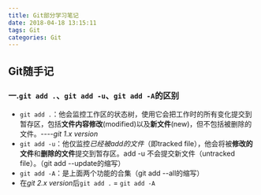 ```yaml
---
title: Git部分学习笔记
date: 2018-04-18 13:15:11
tags: Git
categories: Git
---
```


## Git随手记
### 一.`git add .`、`git add -u`、`git add -A`的区别 
- `git add .`：他会监控工作区的状态树，使用它会把工作时的所有变化提交到暂存区，包括**文件内容修改**(modified)以及**新文件**(new)，但不包括被删除的文件。----*git 1.x version*
- `git add -u`：他仅监控*已经被add的文件*（即tracked file），他会将被**修改的文件**和**删除的文件**提交到暂存区。add -u 不会提交新文件（untracked file）。（git add --update的缩写）
- `git add -A`：是上面两个功能的合集（git add --all的缩写）
- 在*git 2.x version*后`git add .` = `git add -A`